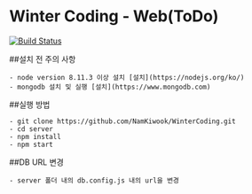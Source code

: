 # Winter Coding - Web(ToDo)

[![Build Status](https://travis-ci.org/NamKiwook/WinterCoding.svg?branch=master)](https://travis-ci.org/NamKiwook/WinterCoding)

##설치 전 주의 사항
```
- node version 8.11.3 이상 설치 [설치](https://nodejs.org/ko/)
- mongodb 설치 및 실행 [설치](https://www.mongodb.com)
```
##실행 방법
```
- git clone https://github.com/NamKiwook/WinterCoding.git
- cd server
- npm install
- npm start
```
##DB URL 변경
```
- server 폴더 내의 db.config.js 내의 url을 변경
```